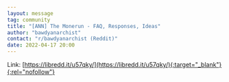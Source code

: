 ```yaml
---
layout: message
tag: community
title: "[ANN] The Monerun - FAQ, Responses, Ideas"
author: "bawdyanarchist"	
contact: "r/bawdyanarchist (Reddit)"
date: 2022-04-17 20:00
---
```


Link: [https://libredd.it/u57qky/](https://libredd.it/u57qky/){:target="_blank"}{:rel="nofollow"}
